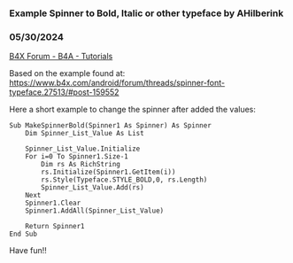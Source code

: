 ### Example Spinner to Bold, Italic or other typeface by AHilberink
### 05/30/2024
[B4X Forum - B4A - Tutorials](https://www.b4x.com/android/forum/threads/161437/)

Based on the example found at: <https://www.b4x.com/android/forum/threads/spinner-font-typeface.27513/#post-159552>  
  
Here a short example to change the spinner after added the values:  

```B4X
Sub MakeSpinnerBold(Spinner1 As Spinner) As Spinner  
    Dim Spinner_List_Value As List  
      
    Spinner_List_Value.Initialize  
    For i=0 To Spinner1.Size-1  
        Dim rs As RichString  
        rs.Initialize(Spinner1.GetItem(i))  
        rs.Style(Typeface.STYLE_BOLD,0, rs.Length)  
        Spinner_List_Value.Add(rs)  
    Next  
    Spinner1.Clear  
    Spinner1.AddAll(Spinner_List_Value)  
      
    Return Spinner1  
End Sub
```

  
  
Have fun!!